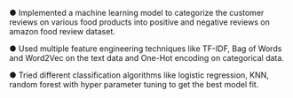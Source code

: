 ● Implemented a machine learning model to categorize the customer reviews on various food products
into positive and negative reviews on amazon food review dataset.


● Used multiple feature engineering techniques like TF-IDF, Bag of Words and Word2Vec on the text
data and One-Hot encoding on categorical data.


● Tried different classification algorithms like logistic regression, KNN, random forest with hyper
parameter tuning to get the best model fit.

